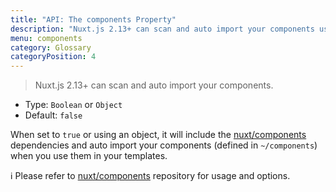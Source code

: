```yaml
---
title: "API: The components Property"
description: "Nuxt.js 2.13+ can scan and auto import your components using @nuxt/components module"
menu: components
category: Glossary
categoryPosition: 4
---
```


> Nuxt.js 2.13+ can scan and auto import your components.

- Type: `Boolean` or `Object`
 - Default: `false`

When set to `true` or using an object, it will include the [nuxt/components](https://github.com/nuxt/components) dependencies and auto import your components (defined in `~/components`) when you use them in your templates.

ℹ️ Please refer to [nuxt/components](https://github.com/nuxt/components) repository for usage and options.
